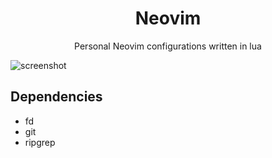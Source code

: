 <div align=center>
    <h1>Neovim</h1>
    <p>Personal Neovim configurations written in lua</p>
</div>

![screenshot](https://user-images.githubusercontent.com/36192863/148428419-2af178b1-1a85-4206-8d7e-22b3f5c11d38.png)

## Dependencies

- fd
- git
- ripgrep
